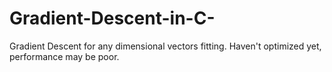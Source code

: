 # Gradient-Descent-in-C-
Gradient Descent for any dimensional vectors fitting. Haven't optimized yet, performance may be poor.
